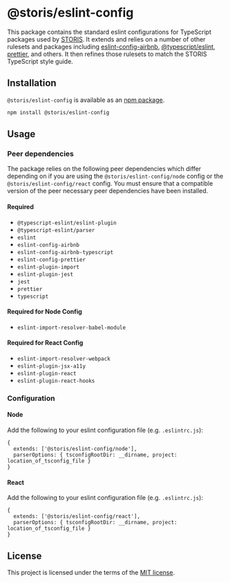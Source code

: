 # @storis/eslint-config

This package contains the standard eslint configurations for TypeScript packages used by [STORIS](https://www.storis.com).  It extends and relies on a number of other rulesets and packages including [eslint-config-airbnb](https://www.npmjs.com/package/eslint-config-airbnb), [@typescript/eslint](https://www.npmjs.com/package/@typescript-eslint/eslint-plugin), [prettier](https://www.npmjs.com/package/eslint-plugin-prettier), and others.  It then refines those rulesets to match the STORIS TypeScript style guide.

## Installation
`@storis/eslint-config` is available as an [npm package](https://www.npmjs.org/package/@storis/eslint-config).

```sh
npm install @storis/eslint-config
```

## Usage

### Peer dependencies

The package relies on the following peer dependencies which differ depending on if you are using the `@storis/eslint-config/node` config or the `@storis/eslint-config/react` config.  You must ensure that a compatible version of the peer necessary peer dependencies have been installed.

#### Required

- `@typescript-eslint/eslint-plugin`
- `@typescript-eslint/parser`
- `eslint`
- `eslint-config-airbnb`
- `eslint-config-airbnb-typescript`
- `eslint-config-prettier`
- `eslint-plugin-import`
- `eslint-plugin-jest`
- `jest`
- `prettier`
- `typescript`

#### Required for Node Config
- `eslint-import-resolver-babel-module`

#### Required for React Config
- `eslint-import-resolver-webpack`
- `eslint-plugin-jsx-a11y`
- `eslint-plugin-react`
- `eslint-plugin-react-hooks`

### Configuration

#### Node
Add the following to your eslint configuration file (e.g. `.eslintrc.js`):
```
{
  extends: ['@storis/eslint-config/node'],
  parserOptions: { tsconfigRootDir: __dirname, project: location_of_tsconfig_file }
}
```

#### React
Add the following to your eslint configuration file (e.g. `.eslintrc.js`):
```
{
  extends: ['@storis/eslint-config/react'],
  parserOptions: { tsconfigRootDir: __dirname, project: location_of_tsconfig_file }
}
```

## License
This project is licensed under the terms of the [MIT license](/LICENSE).
